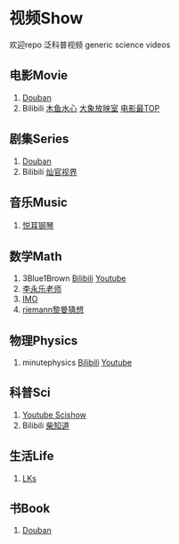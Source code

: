 # 视频Show
欢迎repo 泛科普视频 generic science videos

## 电影Movie
1. [Douban](https://movie.douban.com/top250)
2. Bilibili [木鱼水心](https://space.bilibili.com/927587) [大象放映室](https://space.bilibili.com/49246269) [电影最TOP](https://space.bilibili.com/17819768)

## 剧集Series
1. [Douban](https://movie.douban.com/tv/#!type=tv&tag=热门&sort=rank&page_limit=20&page_start=20)
2. Bilibili [灿官视界](https://space.bilibili.com/390340739)

## 音乐Music
1. [悦耳钢琴](https://space.bilibili.com/431581976)

## 数学Math
1. 3Blue1Brown [Bilibili](https://space.bilibili.com/88461692/video?tid=36&page=1&keyword=&order=pubdate) [Youtube](https://www.youtube.com/channel/UCYO_jab_esuFRV4b17AJtAw)
2. [李永乐老师](https://space.bilibili.com/9458053)
3. [IMO](https://www.imo-official.org/problems.aspx)
4. [riemann黎曼猜想](https://www.changhai.org/articles/science/mathematics/riemann_hypothesis/)

## 物理Physics
1. minutephysics [Bilibili](https://search.bilibili.com/all?keyword=%E5%88%86%E9%92%9F%E7%89%A9%E7%90%86) [Youtube](https://www.youtube.com/user/minutephysics?hl=zh-CN)

## 科普Sci
1. [Youtube Scishow](https://www.youtube.com/scishow)
2. Bilibili [柴知道](https://space.bilibili.com/26798384)

## 生活Life
1. [LKs](https://space.bilibili.com/125526)

## 书Book
1. [Douban](https://www.douban.com/doulist/513669/?start=25&sort=time&playable=0&sub_type=4)

